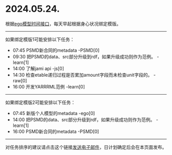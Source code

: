 # 2024.05.24.

根据[ego模型时间接口](https://gitee.com/hyg/blog/blob/master/timeflow.md)，每天早起根据身心状况绑定模版。

---
如果绑定模版1可能安排以下任务：

- 07:45	PSMD新合同的metadata -PSMD[0]
- 09:30	把PSMD的data、src部分升级到rdf，如果升级成功则作为范例。 -learn[1]
- 14:00	了解jami api -js[0]
- 14:30	检查etable递归过程是否累加amount字段而未检查unit字段的。 -raw[0]
- 16:00	开发YARRRML范例 -learn[0]

---
如果绑定模版2可能安排以下任务：

- 07:45	新版个人模型的metadata -ego[0]
- 14:00	把PSMD的data、src部分升级到rdf，如果升级成功则作为范例。 -learn[1]
- 16:00	PSMD新合同的metadata -PSMD[0]

---
对任务排序的建议请点击这个链接<a href="mailto:huangyg@mars22.com?subject=关于2024.05.24.任务排序的建议&body=date: 20240524%0D%0Afile: ../../blog/release/time/d.20240524.md%0D%0A---请勿修改邮件主题及以上内容---%0D%0A">发送电子邮件</a>，日计划确定后会在本页面发布。
